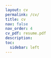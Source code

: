 ```yaml
---
layout: cv
permalink: /cv/
title: cv
nav: false
nav_order: 4
cv_pdf: resume.pdf
description:
toc:
  sidebar: left
---
```


